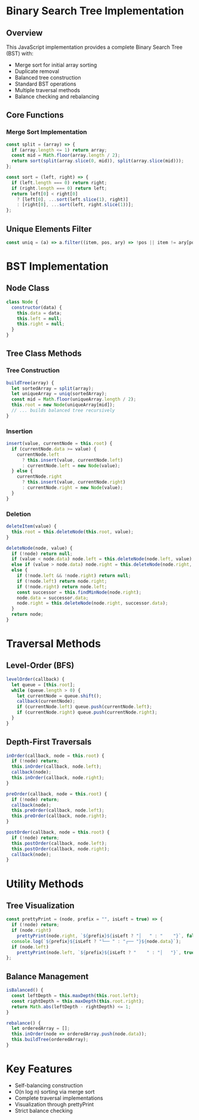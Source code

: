 # Binary Search Tree Implementation

## Overview

This JavaScript implementation provides a complete Binary Search Tree (BST) with:

- Merge sort for initial array sorting
- Duplicate removal
- Balanced tree construction
- Standard BST operations
- Multiple traversal methods
- Balance checking and rebalancing

## Core Functions

### Merge Sort Implementation

```javascript
const split = (array) => {
  if (array.length <= 1) return array;
  const mid = Math.floor(array.length / 2);
  return sort(split(array.slice(0, mid)), split(array.slice(mid)));
};

const sort = (left, right) => {
  if (left.length === 0) return right;
  if (right.length === 0) return left;
  return left[0] < right[0]
    ? [left[0], ...sort(left.slice(1), right)]
    : [right[0], ...sort(left, right.slice(1))];
};
```

## Unique Elements Filter

```javascript
const uniq = (a) => a.filter((item, pos, ary) => !pos || item != ary[pos - 1]);
```

# BST Implementation

## Node Class

```javascript
class Node {
  constructor(data) {
    this.data = data;
    this.left = null;
    this.right = null;
  }
}
```

## Tree Class Methods

### Tree Construction

```javascript
buildTree(array) {
  let sortedArray = split(array);
  let uniqueArray = uniq(sortedArray);
  const mid = Math.floor(uniqueArray.length / 2);
  this.root = new Node(uniqueArray[mid]);
  // ... builds balanced tree recursively
}
```

### Insertion

```javascript
insert(value, currentNode = this.root) {
  if (currentNode.data >= value) {
    currentNode.left
      ? this.insert(value, currentNode.left)
      : currentNode.left = new Node(value);
  } else {
    currentNode.right
      ? this.insert(value, currentNode.right)
      : currentNode.right = new Node(value);
  }
}
```

### Deletion

```javascript
deleteItem(value) {
  this.root = this.deleteNode(this.root, value);
}

deleteNode(node, value) {
  if (!node) return null;
  if (value < node.data) node.left = this.deleteNode(node.left, value);
  else if (value > node.data) node.right = this.deleteNode(node.right, value);
  else {
    if (!node.left && !node.right) return null;
    if (!node.left) return node.right;
    if (!node.right) return node.left;
    const successor = this.findMinNode(node.right);
    node.data = successor.data;
    node.right = this.deleteNode(node.right, successor.data);
  }
  return node;
}
```

# Traversal Methods

## Level-Order (BFS)

```javascript
levelOrder(callback) {
  let queue = [this.root];
  while (queue.length > 0) {
    let currentNode = queue.shift();
    callback(currentNode);
    if (currentNode.left) queue.push(currentNode.left);
    if (currentNode.right) queue.push(currentNode.right);
  }
}
```

## Depth-First Traversals

```javascript
inOrder(callback, node = this.root) {
  if (!node) return;
  this.inOrder(callback, node.left);
  callback(node);
  this.inOrder(callback, node.right);
}

preOrder(callback, node = this.root) {
  if (!node) return;
  callback(node);
  this.preOrder(callback, node.left);
  this.preOrder(callback, node.right);
}

postOrder(callback, node = this.root) {
  if (!node) return;
  this.postOrder(callback, node.left);
  this.postOrder(callback, node.right);
  callback(node);
}
```

# Utility Methods

## Tree Visualization

```javascript
const prettyPrint = (node, prefix = "", isLeft = true) => {
  if (!node) return;
  if (node.right)
    prettyPrint(node.right, `${prefix}${isLeft ? "│   " : "    "}`, false);
  console.log(`${prefix}${isLeft ? "└── " : "┌── "}${node.data}`);
  if (node.left)
    prettyPrint(node.left, `${prefix}${isLeft ? "    " : "│   "}`, true);
};
```

## Balance Management

```javascript
isBalanced() {
  const leftDepth = this.maxDepth(this.root.left);
  const rightDepth = this.maxDepth(this.root.right);
  return Math.abs(leftDepth - rightDepth) <= 1;
}

rebalance() {
  let orderedArray = [];
  this.inOrder(node => orderedArray.push(node.data));
  this.buildTree(orderedArray);
}
```

# Key Features

- Self-balancing construction
- O(n log n) sorting via merge sort
- Complete traversal implementations
- Visualization through prettyPrint
- Strict balance checking
